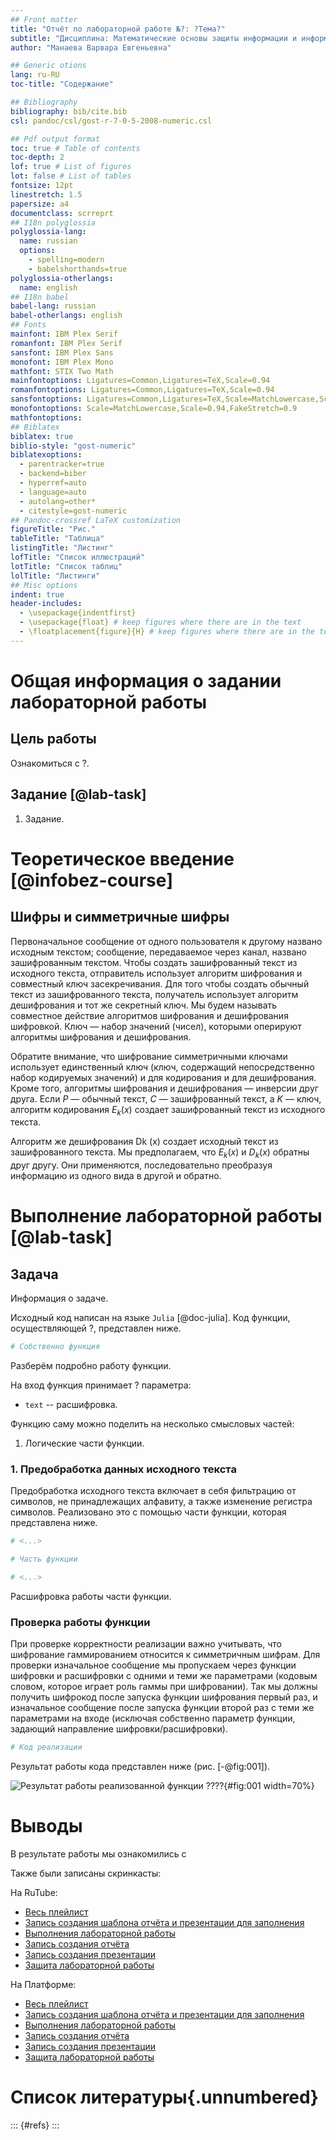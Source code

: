 ```yaml
---
## Front matter
title: "Отчёт по лабораторной работе №?: ?Тема?"
subtitle: "Дисциплина: Математические основы защиты информации и информационной безопасности"
author: "Манаева Варвара Евгеньевна"

## Generic otions
lang: ru-RU
toc-title: "Содержание"

## Bibliography
bibliography: bib/cite.bib
csl: pandoc/csl/gost-r-7-0-5-2008-numeric.csl

## Pdf output format
toc: true # Table of contents
toc-depth: 2
lof: true # List of figures
lot: false # List of tables
fontsize: 12pt
linestretch: 1.5
papersize: a4
documentclass: scrreprt
## I18n polyglossia
polyglossia-lang:
  name: russian
  options:
	- spelling=modern
	- babelshorthands=true
polyglossia-otherlangs:
  name: english
## I18n babel
babel-lang: russian
babel-otherlangs: english
## Fonts
mainfont: IBM Plex Serif
romanfont: IBM Plex Serif
sansfont: IBM Plex Sans
monofont: IBM Plex Mono
mathfont: STIX Two Math
mainfontoptions: Ligatures=Common,Ligatures=TeX,Scale=0.94
romanfontoptions: Ligatures=Common,Ligatures=TeX,Scale=0.94
sansfontoptions: Ligatures=Common,Ligatures=TeX,Scale=MatchLowercase,Scale=0.94
monofontoptions: Scale=MatchLowercase,Scale=0.94,FakeStretch=0.9
mathfontoptions:
## Biblatex
biblatex: true
biblio-style: "gost-numeric"
biblatexoptions:
  - parentracker=true
  - backend=biber
  - hyperref=auto
  - language=auto
  - autolang=other*
  - citestyle=gost-numeric
## Pandoc-crossref LaTeX customization
figureTitle: "Рис."
tableTitle: "Таблица"
listingTitle: "Листинг"
lofTitle: "Список иллюстраций"
lotTitle: "Список таблиц"
lolTitle: "Листинги"
## Misc options
indent: true
header-includes:
  - \usepackage{indentfirst}
  - \usepackage{float} # keep figures where there are in the text
  - \floatplacement{figure}{H} # keep figures where there are in the text
---
```


# Общая информация о задании лабораторной работы

## Цель работы

Ознакомиться с ?.

## Задание [@lab-task]

1. Задание.

# Теоретическое введение [@infobez-course]

## Шифры и симметричные шифры

Первоначальное сообщение от одного пользователя к другому названо исходным текстом; сообщение, передаваемое через канал, названо зашифрованным текстом.
Чтобы создать зашифрованный текст из исходного текста, отправитель использует алгоритм шифрования и совместный ключ засекречивания.
Для того чтобы создать обычный текст из зашифрованного текста, получатель использует алгоритм дешифрования и тот же секретный ключ.
Мы будем называть совместное действие алгоритмов шифрования и дешифрования шифровкой. Ключ — набор значений (чисел), которыми оперируют алгоритмы шифрования и дешифрования.

Обратите внимание, что шифрование симметричными ключами использует единственный ключ (ключ, содержащий непосредственно набор кодируемых значений)
и для кодирования и для дешифрования. Кроме того, алгоритмы шифрования и дешифрования — инверсии друг друга.
Если $P$ — обычный текст, $C$ — зашифрованный текст, а $K$ — ключ, алгоритм кодирования $E_k(x)$ создает зашифрованный текст из исходного текста.

Алгоритм же дешифрования Dk (x) создает исходный текст из зашифрованного текста.
Мы предполагаем, что $E_k(x)$ и $D_k(x)$ обратны друг другу.
Они применяются, последовательно преобразуя информацию из одного вида в другой и обратно.

# Выполнение лабораторной работы [@lab-task]

## Задача

Информация о задаче.

Исходный код написан на языке `Julia` [@doc-julia]. Код функции, осуществляющей ?, представлен ниже.

```julia
# Собственно функция
```

Разберём подробно работу функции.

На вход функция принимает ? параметра: 

- `text` -- расшифровка.

Функцию саму можно поделить на несколько смысловых частей:

1. Логические части функции.

### 1. Предобработка данных исходного текста

Предобработка исходного текста включает в себя фильтрацию от символов, не принадлежащих алфавиту, а также изменение регистра символов.
Реализовано это с помощью части функции, которая представлена ниже.

```julia
# <...>

# Часть функции

# <...>
```

Расшифровка работы части функции.

### Проверка работы функции

При проверке корректности реализации важно учитывать, что шифрование гаммированием относится к симметричным шифрам.
Для проверки изначальное сообщение мы пропускаем через функции шифровки и расшифровки с одними и теми же параметрами (кодовым словом, которое играет роль гаммы при шифровании).
Так мы должны получить шифрокод после запуска функции шифрования первый раз, и изначальное сообщение после запуска функции второй раз с теми же параметрами на входе
(исключая собственно параметр функции, задающий направление шифровки/расшифровки).

```julia
# Код реализации
```

Результат работы кода представлен ниже (рис. [-@fig:001]).

![Результат работы реализованной функции ????](image/1.png){#fig:001 width=70%}

# Выводы

В результате работы мы ознакомились с

Также были записаны скринкасты:

На RuTube:

- [Весь плейлист](https://rutube.ru/plst/540770)
- [Запись создания шаблона отчёта и презентации для заполнения](https://rutube.ru/video/f2eff0bf79aae34ebe62602bdb92a9b8)
- [Выполнения лабораторной работы]()
- [Запись создания отчёта]()
- [Запись создания презентации]()
- [Защита лабораторной работы]()

На Платформе:

- [Весь плейлист](https://plvideo.ru/playlist?list=vaNN02mO97J6)
- [Запись создания шаблона отчёта и презентации для заполнения](https://plvideo.ru/watch?v=xAma7VEEbvb-)
- [Выполнения лабораторной работы]()
- [Запись создания отчёта]()
- [Запись создания презентации]()
- [Защита лабораторной работы]()

# Список литературы{.unnumbered}

::: {#refs}
:::
